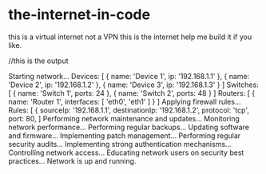 # the-internet-in-code
this is a virtual internet not a VPN this is the internet help me build it if you like.


//this is the output


Starting network...
Devices: [
  { name: 'Device 1', ip: '192.168.1.1' },
  { name: 'Device 2', ip: '192.168.1.2' },
  { name: 'Device 3', ip: '192.168.1.3' }
]
Switches: [ { name: 'Switch 1', ports: 24 }, { name: 'Switch 2', ports: 48 } ]
Routers: [ { name: 'Router 1', interfaces: [ 'eth0', 'eth1' ] } ]
Applying firewall rules...
Rules: [
  {
    sourceIp: '192.168.1.1',
    destinationIp: '192.168.1.2',
    protocol: 'tcp',
    port: 80,
]
Performing network maintenance and updates...
Monitoring network performance...
Performing regular backups...
Updating software and firmware...
Implementing patch management...
Performing regular security audits...
Implementing strong authentication mechanisms...
Controlling network access...
Educating network users on security best practices...
Network is up and running.
